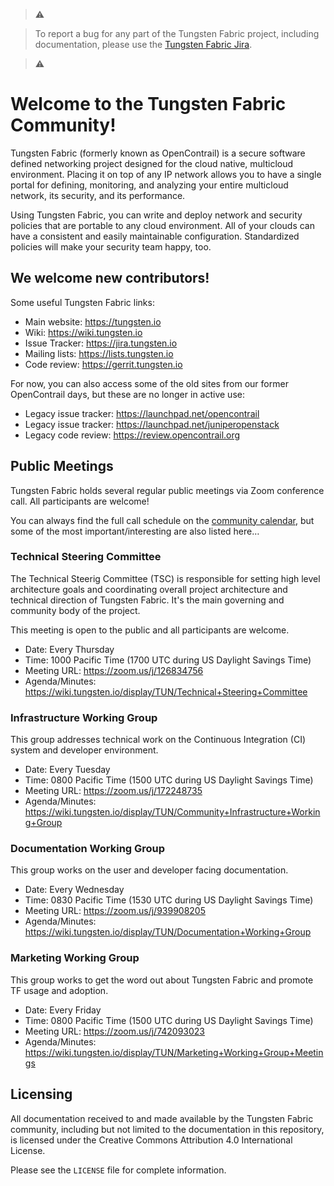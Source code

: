 > ⚠️ 

> To report a bug for any part of the Tungsten Fabric project, including documentation, please use the [Tungsten Fabric Jira](https://jira.tungsten.io). 

> ⚠️

# Welcome to the Tungsten Fabric Community!

Tungsten Fabric (formerly known as OpenContrail) is a secure software defined networking project designed for the cloud native, multicloud environment. Placing it on top of any IP network allows you to have a single portal for defining, monitoring, and analyzing your entire multicloud network, its security, and its performance.

Using Tungsten Fabric, you can write and deploy network and security policies that are portable to any cloud environment. All of your clouds can have a consistent and easily maintainable configuration. Standardized policies will make your security team happy, too.

## We welcome new contributors!

Some useful Tungsten Fabric links:

* Main website: https://tungsten.io  
* Wiki: https://wiki.tungsten.io  
* Issue Tracker: https://jira.tungsten.io 
* Mailing lists: https://lists.tungsten.io  
* Code review: https://gerrit.tungsten.io 

For now, you can also access some of the old sites from our former OpenContrail days, but these are no longer in active use:

* Legacy issue tracker: https://launchpad.net/opencontrail  
* Legacy issue tracker: https://launchpad.net/juniperopenstack  
* Legacy code review: https://review.opencontrail.org  

## Public Meetings

Tungsten Fabric holds several regular public meetings via Zoom conference call. All
participants are welcome!

You can always find the full call schedule on the [community calendar](https://tungsten.io/community/), but some of the most important/interesting are also listed here…

### Technical Steering Committee

The Technical Steerig Committee (TSC) is responsible for setting high level architecture goals and coordinating overall project architecture and technical direction of Tungsten Fabric. It's the main governing and community body of the project. 

This meeting is open to the public and all participants are welcome.

* Date: Every Thursday
* Time: 1000 Pacific Time (1700 UTC during US Daylight Savings Time)  
* Meeting URL: https://zoom.us/j/126834756 
* Agenda/Minutes: https://wiki.tungsten.io/display/TUN/Technical+Steering+Committee

### Infrastructure Working Group

This group addresses technical work on the Continuous Integration (CI) system
and developer environment. 

* Date: Every Tuesday  
* Time: 0800 Pacific Time (1500 UTC during US Daylight Savings Time)
* Meeting URL: https://zoom.us/j/172248735
* Agenda/Minutes: https://wiki.tungsten.io/display/TUN/Community+Infrastructure+Working+Group

### Documentation Working Group

This group works on the user and developer facing documentation.

* Date: Every Wednesday
* Time: 0830 Pacific Time (1530 UTC during US Daylight Savings Time)
* Meeting URL: https://zoom.us/j/939908205
* Agenda/Minutes: https://wiki.tungsten.io/display/TUN/Documentation+Working+Group

### Marketing Working Group

This group works to get the word out about Tungsten Fabric and promote TF usage and adoption.

* Date: Every Friday
* Time: 0800 Pacific Time (1500 UTC during US Daylight Savings Time)
* Meeting URL: https://zoom.us/j/742093023
* Agenda/Minutes: https://wiki.tungsten.io/display/TUN/Marketing+Working+Group+Meetings

## Licensing

All documentation received to and made available by the Tungsten Fabric community, including but not limited to the documentation in this repository, is licensed under the Creative Commons Attribution 4.0 International License.

Please see the `LICENSE` file for complete information.

